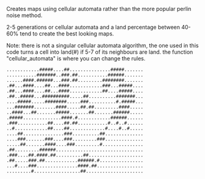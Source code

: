 Creates maps using cellular automata rather than the more popular perlin noise method.

2-5 generations or cellular automata and a land percentage between 40-60% tend to create the best looking maps.

Note: there is not a singular cellular automata algorithm, the one used in this code turns a cell into land(#) if 5-7 of its neighbours are land.
     the function "cellular_automata" is where you can change the rules.   
```
............#####....##...............#####.......
...........#######..###.##...........######.......
......####.######...###.##.........########.......
.##...####....##...####............###...#####....
.##...####....##...####............##....#####....
.##..#####...##########.....##..........#######...
....#####.....########.....###..........#.#####...
...#######........####.....##.##.........####.....
..####...##.......#####.......##.......######.....
.#####..............####.#............######......
.###...........##....##.##...........#..#..#......
..#............##....##.............#....#..#.....
....##...............###..........##..............
....###.......###....###.........###..............
.....##.......####....###.........#...............
.##.........######................................
.###....##.####.##..........##....................
.##.....###.##............######.#................
...#....###...............####.##.................
.........#.................##.....................
```
